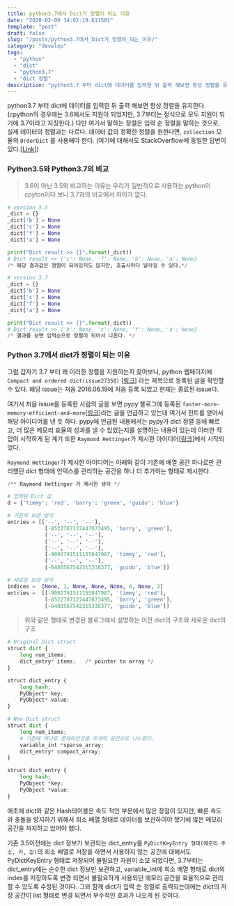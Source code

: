 ```yaml
---
title: python3.7에서 Dict가 정렬이 되는 이유
date: "2020-02-09 14:02:19.611501"
template: "post"
draft: false
slug: "/posts/python3.7에서_Dict가_정렬이_되는_이유/"
category: "develop"
tags:
  - "python"
  - "dict"
  - "python3.7"
  - "dict 정렬"
description: "python3.7 부터 dict에 데이터를 입력한 뒤 출력 해보면 항상 정렬을 유지한다. (cpython의 경우에는 3.6에서도 지원이 되었지만, 3.7부터는 정식으로 모두 지원이 되기에 3.7이라고 지칭한다.) python 3.7부터는 어떻게 dict가 입력 순 정렬을 유지하는가?"
---
```



python3.7 부터 dict에 데이터를 입력한 뒤 출력 해보면 항상 정렬을 유지한다. (cpython의 경우에는 3.6에서도 지원이 되었지만, 3.7부터는 정식으로 모두 지원이 되기에 3.7이라고 지칭한다.) 다만 여기서 말하는 정렬은 입력 순 정렬을 말하는 것으로, 실제 데이터의 정렬과는 다르다. 데이터 값의 정확한 정렬을 원한다면, `collection` 모듈의 `OrderDict` 를 사용해야 한다. (여기에 대해서도 StackOverflow에 동일한 답변이 있다.[[Link](https://stackoverflow.com/questions/39980323/are-dictionaries-ordered-in-python-3-6/39980744#39980744)])

### Python3.5와 Python3.7의 비교

> 3.6이 아닌 3.5와 비교하는 이유는 우리가 일반적으로 사용하는 python이 cpyton이다 보니 3.7과의 비교에서 차이가 없다.

```python {numberLines}
# version 3.5
_dict = {}
_dict['b'] = None
_dict['c'] = None
_dict['f'] = None
_dict['a'] = None

print("Dict result >> {}".format(_dict))
# Dict result >> {'c': None, 'f': None, 'b': None, 'a': None} 
/* 해당 결과값은 정렬이 되어있지도 않지만, 호출시마다 달라질 수 있다.*/
```

```python {numberLines}
# version 3.7
_dict = {}
_dict['b'] = None
_dict['c'] = None
_dict['f'] = None
_dict['a'] = None

print("Dict result >> {}".format(_dict))
# Dict result >> {'b': None, 'c': None, 'f': None, 'a': None} 
/* 결과를 보면 입력순으로 정렬이 되어서 나온다. */
````


### Python 3.7에서 dict가 정렬이 되는 이유

그럼 갑자기 3.7 부터 왜 이러한 정렬을 지원하는지 찾아보니, python 웹페이지에 `Compact and ordered dict(issue27350)` [[링크](https://bugs.python.org/issue27350)] 라는 제목으로 등록된 글을 확인할 수 있다. 해당 issue는 처음 2016.06.19에 처음 등록 되었고 현재는 종료된 issue다. 

여기서 처음 issue를 등록한 사람의 글을 보면 pypy 블로그에 등록된 `faster-more-memory-efficient-and-more`[[링크](https://morepypy.blogspot.jp/2015/01/faster-more-memory-efficient-and-more.html)]라는 글을 언급하고 있는데 여기서 힌트를 얻어서 해당 아이디어를 낸 듯 하다. pypy에 언급된 내용에서는 pypy가 dict 정렬 등에 빠르고, 더 많은 메모리 효율의 성과를 낼 수 있었는지를 설명하는 내용이 있는데 이러한 작업이 시작하게 된 계기 또한 `Raymond Hettinger`가 제시한 아이디어[[링크](https://mail.python.org/pipermail/python-dev/2012-December/123028.html)]에서 시작되었다.

`Raymond Hettinger`가 제시한 아이디어는 아래와 같이 기존에 배열 공간 하나로만 관리했던 dict 형태에 인덱스를 관리하는 공간을 하나 더 추가하는 형태로 제시한다.

```python {numberLines}
/** Raymond Hettinger 가 제시한 생각 */

# 입력된 Dict 값 
d = {'timmy': 'red', 'barry': 'green', 'guido': 'blue'}

# 기존의 보관 방식 
entries = [['--', '--', '--'],
            [-8522787127447073495, 'barry', 'green'],
            ['--', '--', '--'],
            ['--', '--', '--'],
            ['--', '--', '--'],
            [-9092791511155847987, 'timmy', 'red'],
            ['--', '--', '--'],
            [-6480567542315338377, 'guido', 'blue']]

# 새로운 보관 방식
indices =  [None, 1, None, None, None, 0, None, 2]
entries =  [[-9092791511155847987, 'timmy', 'red'],
            [-8522787127447073495, 'barry', 'green'],
            [-6480567542315338377, 'guido', 'blue']]
````

> 위와 같은 형태로 변경된 블로그에서 설명하는 이전 dict의 구조와 새로운 dict의 구조
```python {numberLines}
# Original Dict struct
struct dict {
    long num_items;
    dict_entry* items;   /* pointer to array */
}

struct dict_entry {
    long hash;
    PyObject* key;
    PyObject* value;
}
```

```python {numberLines}
# New Dict struct
struct dict {
    long num_items;
    # 기존에 하나로 존재하던것을 두개의 공간으로 나누었다.
    variable_int *sparse_array;
    dict_entry* compact_array;
}

struct dict_entry {
    long hash;
    PyObject *key;
    PyObject *value;
}
```

애초에 dict와 같은 Hash테이블은 속도 적인 부분에서 많은 장점이 있지만, 빠른 속도와 충돌을 방지하기 위해서 희소 배열 형태로 데이터를 보관하여야 했기에 많은 메모리 공간을 차지하고 있어야 했다. 

기존 3.5이전에는 dict 정보가 보관되는 dict_entry를 `PyDictKeyEntry 형태(메모리 주소, 키, 값)`의 희소 배열로 저장을 하면서 사용하지 않는 공간에 대해서도 PyDictKeyEntry 형태로 저장되어 불필요한 자원이 소모 되었다면, 3.7부터는 dict_entry에는 순수한 dict 정보만 보관하고, variable_int에 희소 배열 형태로 dict의 index를 저장하도록 변경 되면서 불필요하게 사용되던 메모리 공간을 효율적으로 관리할 수 있도록 수정된 것이다. 그와 함께 dict가 입력 순 정렬로 출력되는데에는 dict의 저장 공간이 list 형태로 변경 되면서 부수적인 효과가 나오게 된 것이다.